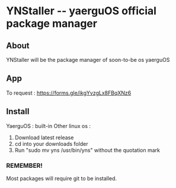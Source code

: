 # YNStaller -- yaerguOS official package manager
## About
YNStaller will be the package manager of soon-to-be os yaerguOS
## App 
To request : https://forms.gle/ikgYvzgLx8FBqXNz6
## Install
YaerguOS : built-in
Other linux os :
1. Download latest release
2. cd into your downloads folder
3. Run "sudo mv yns /usr/bin/yns" without the quotation mark
### REMEMBER! 
Most packages will require git to be installed.
